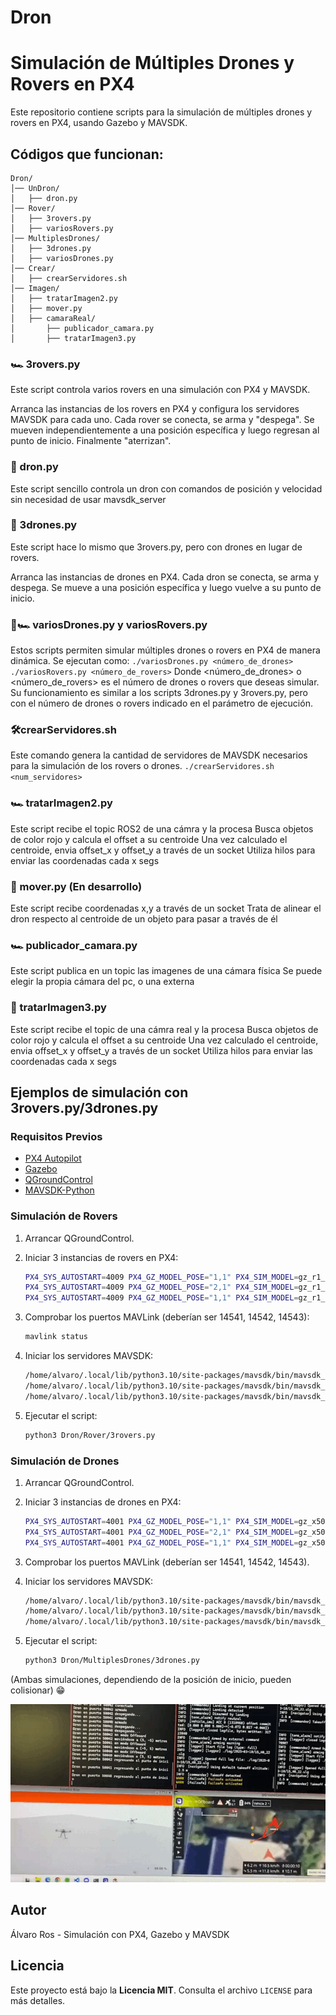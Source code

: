 # Dron
# Simulación de Múltiples Drones y Rovers en PX4

Este repositorio contiene scripts para la simulación de múltiples drones y rovers en PX4, usando Gazebo y MAVSDK.

## Códigos que funcionan:

```
Dron/
│── UnDron/
│   ├── dron.py
│── Rover/
│   ├── 3rovers.py
│   ├── variosRovers.py
│── MultiplesDrones/
│   ├── 3drones.py
│   ├── variosDrones.py
│── Crear/
│   ├── crearServidores.sh
│── Imagen/
│   ├── tratarImagen2.py
│   ├── mover.py
│   ├── camaraReal/
│       ├── publicador_camara.py
│       ├── tratarImagen3.py
```
### 🏎️ 3rovers.py
Este script controla varios rovers en una simulación con PX4 y MAVSDK.

Arranca las instancias de los rovers en PX4 y configura los servidores MAVSDK para cada uno.
Cada rover se conecta, se arma y "despega".
Se mueven independientemente a una posición específica y luego regresan al punto de inicio.
Finalmente "aterrizan".

### 🚁 dron.py
Este script sencillo controla un dron con comandos de posición y velocidad sin necesidad de usar mavsdk_server

### 🚁 3drones.py
Este script hace lo mismo que 3rovers.py, pero con drones en lugar de rovers.

Arranca las instancias de drones en PX4.
Cada dron se conecta, se arma y despega.
Se mueve a una posición específica y luego vuelve a su punto de inicio.

### 🚁🏎️ variosDrones.py y variosRovers.py
Estos scripts permiten simular múltiples drones o rovers en PX4 de manera dinámica. Se ejecutan como:
    ```
    ./variosDrones.py <número_de_drones>
    ./variosRovers.py <número_de_rovers>
    ```
Donde <número_de_drones> o <número_de_rovers> es el número de drones o rovers que deseas simular. Su funcionamiento es similar a los scripts 3drones.py y 3rovers.py, pero con el número de drones o rovers indicado en el parámetro de ejecución.


### 🛠️crearServidores.sh
Este comando genera la cantidad de servidores de MAVSDK necesarios para la simulación de los rovers o drones.
    ```
    ./crearServidores.sh <num_servidores>
    ```

### 🏎️ tratarImagen2.py
Este script recibe el topic ROS2 de una cámra y la procesa
Busca objetos de color rojo y calcula el offset a su centroide
Una vez calculado el centroide, envia offset_x y offset_y a través de un socket
Utiliza hilos para enviar las coordenadas cada x segs

### 🚁 mover.py (En desarrollo)
Este script recibe coordenadas x,y a través de un socket
Trata de alinear el dron respecto al centroide de un objeto para pasar a través de él

### 🏎️ publicador_camara.py
Este script publica en un topic las imagenes de una cámara física
Se puede elegir la propia cámara del pc, o una externa

### 🚁 tratarImagen3.py
Este script recibe el topic de una cámra real y la procesa
Busca objetos de color rojo y calcula el offset a su centroide
Una vez calculado el centroide, envia offset_x y offset_y a través de un socket
Utiliza hilos para enviar las coordenadas cada x segs

## Ejemplos de simulación con 3rovers.py/3drones.py
### Requisitos Previos

- [PX4 Autopilot](https://px4.io/)
- [Gazebo](https://gazebosim.org/)
- [QGroundControl](https://qgroundcontrol.com/)
- [MAVSDK-Python](https://mavsdk.mavlink.io/main/en/python/)

### Simulación de Rovers

1. Arrancar QGroundControl.
2. Iniciar 3 instancias de rovers en PX4:

    ```sh
    PX4_SYS_AUTOSTART=4009 PX4_GZ_MODEL_POSE="1,1" PX4_SIM_MODEL=gz_r1_rover ./build/px4_sitl_default/bin/px4 -i 1
    PX4_SYS_AUTOSTART=4009 PX4_GZ_MODEL_POSE="2,1" PX4_SIM_MODEL=gz_r1_rover ./build/px4_sitl_default/bin/px4 -i 2
    PX4_SYS_AUTOSTART=4009 PX4_GZ_MODEL_POSE="1,1" PX4_SIM_MODEL=gz_r1_rover ./build/px4_sitl_default/bin/px4 -i 3
    ```
3. Comprobar los puertos MAVLink (deberían ser 14541, 14542, 14543):

    ```sh
    mavlink status
    ```
4. Iniciar los servidores MAVSDK:

    ```sh
    /home/alvaro/.local/lib/python3.10/site-packages/mavsdk/bin/mavsdk_server -p 50040 udp://:14541
    /home/alvaro/.local/lib/python3.10/site-packages/mavsdk/bin/mavsdk_server -p 50041 udp://:14542
    /home/alvaro/.local/lib/python3.10/site-packages/mavsdk/bin/mavsdk_server -p 50042 udp://:14543
    ```
5. Ejecutar el script:

    ```sh
    python3 Dron/Rover/3rovers.py
    ```

### Simulación de Drones

1. Arrancar QGroundControl.
2. Iniciar 3 instancias de drones en PX4:

    ```sh
    PX4_SYS_AUTOSTART=4001 PX4_GZ_MODEL_POSE="1,1" PX4_SIM_MODEL=gz_x500 ./build/px4_sitl_default/bin/px4 -i 1
    PX4_SYS_AUTOSTART=4001 PX4_GZ_MODEL_POSE="2,1" PX4_SIM_MODEL=gz_x500 ./build/px4_sitl_default/bin/px4 -i 2
    PX4_SYS_AUTOSTART=4001 PX4_GZ_MODEL_POSE="1,1" PX4_SIM_MODEL=gz_x500 ./build/px4_sitl_default/bin/px4 -i 3
    ```
3. Comprobar los puertos MAVLink (deberían ser 14541, 14542, 14543).
4. Iniciar los servidores MAVSDK:

    ```sh
    /home/alvaro/.local/lib/python3.10/site-packages/mavsdk/bin/mavsdk_server -p 50040 udp://:14541
    /home/alvaro/.local/lib/python3.10/site-packages/mavsdk/bin/mavsdk_server -p 50041 udp://:14542
    /home/alvaro/.local/lib/python3.10/site-packages/mavsdk/bin/mavsdk_server -p 50042 udp://:14543
    ```
5. Ejecutar el script:

    ```sh
    python3 Dron/MultiplesDrones/3drones.py
    ```

(Ambas simulaciones, dependiendo de la posición de inicio, pueden colisionar) 😁

![Descripción](Media/1.gif)


## Autor
Álvaro Ros - Simulación con PX4, Gazebo y MAVSDK

## Licencia
Este proyecto está bajo la **Licencia MIT**. Consulta el archivo `LICENSE` para más detalles.
